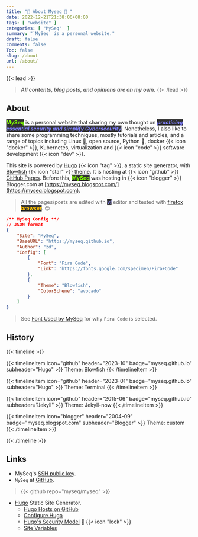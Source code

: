 ```yaml
---
title: "🐝 About Myseq 🐜 "
date: 2022-12-21T21:38:06+08:00
tags: [ "website" ]
categories: [ "MySeq"  ]
summary: "`MySeq` is a personal website."
draft: false
comments: false
Toc: false
slug: /about
url: /about/
---
```

{{< lead >}}
> ***All contents, blog posts, and opinions are on my own.***
{{< /lead >}}

## About
<!-- 🐛🐜🐞🐝  t-rex :  🦖 --> 
<!-- "simplifycybersecurity", "myseq", "🐛", "🐜", "🐞", "🐝" ]  -->
<b><mark style="color:#7FFF00;background:#303030">MySeq</mark></b> is a personal website that sharing my own thought on <i><b><mark style="color:#8080FF;background:#303030">practicing essential security and simplify Cybersecurity</mark></b></i>. 
Nonetheless, I also like to share some programming techniques, mostly tutorials and articles, and a range of topics including Linux :penguin:, open source, Python :bug:, docker {{< icon "docker" >}}, Kubernetes, virtualization and {{< icon "code" >}} software development {{< icon "dev" >}}. 


This site is powered by [Hugo](https://gohugo.io) {{< icon "tag" >}}, a static site generator, with [Blowfish](https://github.com/nunocoracao/blowfish) {{< icon "star" >}} theme. It is hosting at {{< icon "github" >}} [GitHub Pages](https://myseq.github.io/).
Before this, <b><mark style="color:#7FFF00;background:#303030">MySeq</mark></b> was hosting in {{< icon "blogger" >}} Blogger.com at [https://myseq.blogspot.com/](https://myseq.blogspot.com). 

> All the pages/posts are edited with <i><b><mark style="color:#8080FF;background:#303030">vi</mark></b></i> editor and tested with [firefox](/firefox/) <i><b><mark style="color:#FFBF00;background:#303030">browser</mark></b></i>. 😊 


```json
/** MySeq Config **/
// JSON format
{
    "Site": "MySeq",
    "BaseURL": "https://myseq.github.io",
    "Author": "zd",
    "Config": [
        {  
            "Font": "Fira Code",  
            "Link": "https://fonts.google.com/specimen/Fira+Code"
        },
        {  
            "Theme": "Blowfish",  
            "ColorScheme": "avocado"
        }
    ]
}

```

> See [Font Used by MySeq](/posts/font_used/) for why `Fira Code` is selected.

## History 

{{< timeline >}}

{{< timelineItem icon="github" header="2023-10" badge="myseq.github.io" subheader="Hugo" >}}
Theme: Blowfish
{{< /timelineItem >}}

{{< timelineItem icon="github" header="2023-01" badge="myseq.github.io" subheader="Hugo" >}}
Theme: Terminal
{{< /timelineItem >}}

{{< timelineItem icon="github" header="2015-06" badge="myseq.github.io" subheader="Jekyll" >}}
Theme: Jekyll-now
{{< /timelineItem >}}

{{< timelineItem icon="blogger" header="2004-09" badge="myseq.blogspot.com" subheader="Blogger" >}}
Theme: custom
{{< /timelineItem >}}

{{< /timeline >}}

## Links

 * MySeq's [SSH public key](https://github.com/myseq.keys). 
 * `MySeq` at [GitHub](https://github.com/myseq/). 

> {{< github repo="myseq/myseq" >}}

 * [Hugo](https://gohugo.io) Static Site Generator.
     * [Hugo Hosts on GitHub](https://gohugo.io/hosting-and-deployment/hosting-on-github/)
     * [Configure Hugo](https://gohugo.io/getting-started/configuration/)
     * [Hugo's Security Model](https://gohugo.io/about/security-model/) 🔐 {{< icon "lock" >}} 
     * [Site Variables](https://gohugo.io/variables/site/)
    
